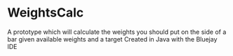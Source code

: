 # WeightsCalc
A prototype which will calculate the weights you should put on the side of a bar given available weights and a target
Created in Java with the Bluejay IDE
